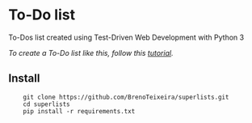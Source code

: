 To-Do list
===============

To-Dos list created using Test-Driven Web Development with Python 3  
  
*To create a To-Do list like this, follow this [tutorial](http://chimera.labs.oreilly.com/books/1234000000754/index.html).*
  
Install
-------
		git clone https://github.com/BrenoTeixeira/superlists.git
    	cd superlists
    	pip install -r requirements.txt


